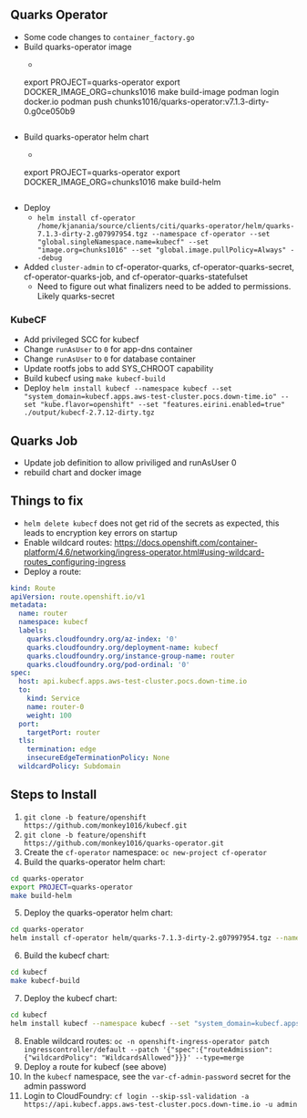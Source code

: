## Quarks Operator
* Some code changes to `container_factory.go`
* Build quarks-operator image
  * ```
  export PROJECT=quarks-operator
  export DOCKER_IMAGE_ORG=chunks1016
  make build-image
  <!-- podman tag cfcontainerization/quarks-operator:v7.1.3-dirty-0.g0ce050b9 chunks1016/quarks-operator:v7.1.3-dirty-0.g0ce050b9 -->
  podman login docker.io
  podman push chunks1016/quarks-operator:v7.1.3-dirty-0.g0ce050b9
  ```
* Build quarks-operator helm chart
  * ```
  export PROJECT=quarks-operator
  export DOCKER_IMAGE_ORG=chunks1016
  make build-helm
  ```
  
* Deploy
  * `helm install cf-operator /home/kjanania/source/clients/citi/quarks-operator/helm/quarks-7.1.3-dirty-2.g07997954.tgz --namespace cf-operator --set "global.singleNamespace.name=kubecf" --set "image.org=chunks1016" --set "global.image.pullPolicy=Always" --debug`
* Added `cluster-admin` to cf-operator-quarks, cf-operator-quarks-secret, cf-operator-quarks-job, and
  cf-operator-quarks-statefulset
  * Need to figure out what finalizers need to be added to permissions. Likely quarks-secret

### KubeCF
* Add privileged SCC for kubecf
* Change `runAsUser` to `0` for app-dns container
* Change `runAsUser` to `0` for database container
* Update rootfs jobs to add SYS_CHROOT capability
* Build kubecf using `make kubecf-build`
* Deploy `helm install kubecf --namespace kubecf --set "system_domain=kubecf.apps.aws-test-cluster.pocs.down-time.io" --set "kube.flavor=openshift" --set "features.eirini.enabled=true" ./output/kubecf-2.7.12-dirty.tgz`

## Quarks Job
* Update job definition to allow priviliged and runAsUser 0
* rebuild chart and docker image


## Things to fix
* `helm delete kubecf` does not get rid of the secrets as expected, this leads to encryption key errors on startup
* Enable wildcard routes: https://docs.openshift.com/container-platform/4.6/networking/ingress-operator.html#using-wildcard-routes_configuring-ingress
* Deploy a route:
```yaml
kind: Route
apiVersion: route.openshift.io/v1
metadata:
  name: router
  namespace: kubecf
  labels:
    quarks.cloudfoundry.org/az-index: '0'
    quarks.cloudfoundry.org/deployment-name: kubecf
    quarks.cloudfoundry.org/instance-group-name: router
    quarks.cloudfoundry.org/pod-ordinal: '0'
spec:
  host: api.kubecf.apps.aws-test-cluster.pocs.down-time.io
  to:
    kind: Service
    name: router-0
    weight: 100
  port:
    targetPort: router
  tls:
    termination: edge
    insecureEdgeTerminationPolicy: None
  wildcardPolicy: Subdomain
```


## Steps to Install
1. `git clone -b feature/openshift https://github.com/monkey1016/kubecf.git`
2. `git clone -b feature/openshift https://github.com/monkey1016/quarks-operator.git`
3. Create the `cf-operator` namespace: `oc new-project cf-operator`
4. Build the quarks-operator helm chart:
```bash
cd quarks-operator
export PROJECT=quarks-operator
make build-helm
```
5. Deploy the quarks-operator helm chart:
```bash
cd quarks-operator
helm install cf-operator helm/quarks-7.1.3-dirty-2.g07997954.tgz --namespace cf-operator --set "global.singleNamespace.name=kubecf" --set "global.image.pullPolicy=Always" --values air-gapped-values.yaml
```
6. Build the kubecf chart:
```bash
cd kubecf
make kubecf-build
```
7. Deploy the kubecf chart:
```bash
cd kubecf
helm install kubecf --namespace kubecf --set "system_domain=kubecf.apps.aws-test-cluster.pocs.down-time.io" --set "kube.flavor=openshift" --values air-gapped-values.yaml ./output/kubecf-2.7.12-dirty.tgz
```
8. Enable wildcard routes: `oc -n openshift-ingress-operator patch ingresscontroller/default --patch '{"spec":{"routeAdmission":{"wildcardPolicy": "WildcardsAllowed"}}}' --type=merge`
9. Deploy a route for kubecf (see above)
10. In the `kubecf` namespace, see the `var-cf-admin-password` secret for the admin password
11. Login to CloudFoundry: `cf login --skip-ssl-validation -a https://api.kubecf.apps.aws-test-cluster.pocs.down-time.io -u admin`
